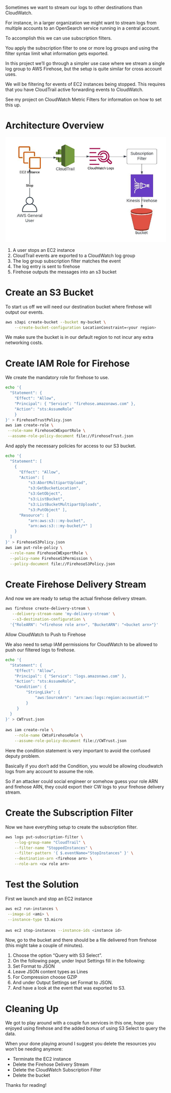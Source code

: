 Sometimes we want to stream our logs to other destinations than CloudWatch.

For instance, in a larger organization we might want to stream logs from multiple accounts to an OpenSearch service running in a central account.

To accomplish this we can use subscription filters.

You apply the subscription filter to one or more log groups and using the filter syntax limit what information gets exported.

In this project we’ll go through a simpler use case where we stream a single log group to AWS Firehose, but the setup is quite similar for cross account uses.

We will be filtering for events of EC2 instances being stopped. This requires that you have CloudTrail active forwarding events to CloudWatch.

See my project on CloudWatch Metric Filters for information on how to set this up.

# Architecture Overview

![Architecture Overview](diagram.jpeg)

1. A user stops an EC2 instance
2. CloudTrail events are exported to a CloudWatch log group
3. The log group subscription filter matches the event 
4. The log entry is sent to firehose
5. Firehose outputs the messages into an s3 bucket

# Create an S3 Bucket

To start us off we will need our destination bucket where firehose will output our events.

```bash
aws s3api create-bucket --bucket my-bucket \
    --create-bucket-configuration LocationConstraint=<your region>
```

We make sure the bucket is in our default region to not incur any extra networking costs.

# Create IAM Role for Firehose

We create the mandatory role for firehose to use.

```bash
echo '{
  "Statement": {
    "Effect": "Allow",
    "Principal": { "Service": "firehose.amazonaws.com" },
    "Action": "sts:AssumeRole"
    } 
}' > FirehoseTrustPolicy.json
aws iam create-role \
 --role-name FirehoseCWExportRole \
 --assume-role-policy-document file://FirehoseTrust.json
```

And apply the necessary policies for access to our S3 bucket.

```bash
echo '{
  "Statement": [
    {
      "Effect": "Allow",
      "Action": [ 
          "s3:AbortMultipartUpload", 
          "s3:GetBucketLocation", 
          "s3:GetObject", 
          "s3:ListBucket", 
          "s3:ListBucketMultipartUploads", 
          "s3:PutObject" ],
      "Resource": [ 
          "arn:aws:s3:::my-bucket", 
          "arn:aws:s3:::my-bucket/*" ]
    }
  ]
}' > FirehoseS3Policy.json
aws iam put-role-policy \
  --role-name FirehoseCWExportRole \
  --policy-name FirehoseS3Permission \
  --policy-document file://FirehoseS3Policy.json
```

# Create Firehose Delivery Stream

And now we are ready to setup the actual firehose delivery stream.

```bash
aws firehose create-delivery-stream \
   --delivery-stream-name 'my-delivery-stream' \
   --s3-destination-configuration \
  '{"RoleARN": "<firehose role arn>", "BucketARN": "<bucket arn>"}'
```

Allow CloudWatch to Push to Firehose

We also need to setup IAM permissions for CloudWatch to be allowed to push our filtered logs to firehose.

```bash
echo '{
  "Statement": {
    "Effect": "Allow",
    "Principal": { "Service": "logs.amazonaws.com" },
    "Action": "sts:AssumeRole",
    "Condition": { 
         "StringLike": { 
             "aws:SourceArn": "arn:aws:logs:region:accountid:*"
         } 
     }
  }
}' > CWTrust.json

aws iam create-role \
    --role-name CWtoFirehoseRole \
    --assume-role-policy-document file://CWTrust.json
```

Here the condition statement is very important to avoid the confused deputy problem.

Basically if you don’t add the Condition, you would be allowing cloudwatch logs from any account to assume the role.

So if an attacker could social engineer or somehow guess your role ARN and firehose ARN, they could export their CW logs to your firehose delivery stream.

# Create the Subscription Filter

Now we have everything setup to create the subscription filter.

```bash
aws logs put-subscription-filter \
    --log-group-name "CloudTrail" \
    --filter-name "StoppedInstances" \
    --filter-pattern '{ $.eventName="StopInstances" }' \
    --destination-arn <firehose arn> \
    --role-arn <cw role arn>
```

# Test the Solution

First we launch and stop an EC2 instance

```bash
aws ec2 run-instances \
 --image-id <ami> \
 --instance-type t3.micro

aws ec2 stop-instances --instance-ids <instance id>
```

Now, go to the bucket and there should be a file delivered from firehose (this might take a couple of minutes).
1. Choose the option “Query with S3 Select”.
2. On the following page, under Input Settings fill in the following:
3. Set Format to JSON
4. Leave JSON content types as Lines
5. For Compression choose GZIP
6. And under Output Settings set Format to JSON.
7. And have a look at the event that was exported to S3.

# Cleaning Up

We got to play around with a couple fun services in this one, hope you enjoyed using firehose and the added bonus of using S3 Select to query the data.

When your done playing around I suggest you delete the resources you won’t be needing anymore:
- Terminate the EC2 instance
- Delete the Firehose Delivery Stream
- Delete the CloudWatch Subscription Filter
- Delete the bucket

Thanks for reading!
